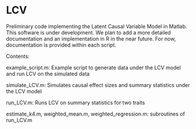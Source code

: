 # LCV
Preliminary code implementing the Latent Causal Variable Model in Matlab.
This software is under development. We plan to add a more detailed documentation and an implementation in R in the near future. For now, documentation is provided within each script.

Contents:

example_script.m: Example script to generate data under the LCV model and run LCV on the  simulated data

simulate_LCV.m: Simulates causal effect sizes and summary statistics under the LCV model

run_LCV.m: Runs LCV on summary statistics for two traits

estimate_k4.m, weighted_mean.m, weighted_regression.m: subroutines of run_LCV.m
